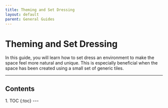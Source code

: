 ```yaml
---
title: Theming and Set Dressing
layout: default
parent: General Guides
---
```


# Theming and Set Dressing
In this guide, you will learn how to set dress an environment to make the space feel more natural and unique. This is especially beneficial when the space has been created using a small set of generic tiles.

---
<h2 class="text-delta">Contents</h2>
1. TOC
{:toc}
---

